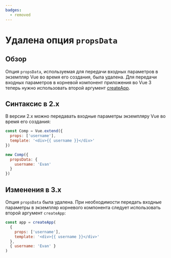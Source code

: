 ```yaml
---
badges:
  - removed
---
```


# Удалена опция `propsData` <MigrationBadges :badges="$frontmatter.badges" />

## Обзор

Опция `propsData`, используемая для передачи входных параметров в экземпляр Vue во время его создания, была удалена. Для передачи входных параметров в корневой компонент приложения во Vue 3 теперь нужно использовать второй аргумент [createApp](https://ru.vuejs.org/api/application.html#createapp).

## Синтаксис в 2.x

В версии 2.x можно передавать входные параметры экземпляру Vue во время его создания:

```js
const Comp = Vue.extend({
  props: ['username'],
  template: '<div>{{ username }}</div>'
})

new Comp({
  propsData: {
    username: 'Evan'
  }
})
```

## Изменения в 3.x

Опция `propsData` была удалена. При необходимости передать входные параметры в экземпляр корневого компонента следует использовать второй аргумент `createApp`:

```js
const app = createApp(
  {
    props: ['username'],
    template: '<div>{{ username }}</div>'
  },
  { username: 'Evan' }
)
```
